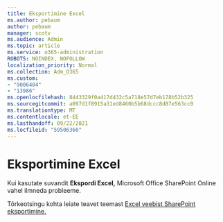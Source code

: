 ```yaml
---
title: Eksportimine Excel
ms.author: pebaum
author: pebaum
manager: scotv
ms.audience: Admin
ms.topic: article
ms.service: o365-administration
ROBOTS: NOINDEX, NOFOLLOW
localization_priority: Normal
ms.collection: Adm_O365
ms.custom:
- "9006404"
- "13986"
ms.openlocfilehash: 8443329f0a417d432c5a718e57d7eb178b52b325
ms.sourcegitcommit: a097d1f8915a31ed8460b5b68dccc8d87e563cc0
ms.translationtype: MT
ms.contentlocale: et-EE
ms.lasthandoff: 09/22/2021
ms.locfileid: "59506360"
---
```

# <a name="exporting-with-excel"></a>Eksportimine Excel

Kui kasutate suvandit **Ekspordi Excel,** Microsoft Office SharePoint Online vahel ilmneda probleeme.

Tõrkeotsingu kohta leiate teavet teemast [Excel veebist SharePoint eksportimine.](https://docs.microsoft.com/office/troubleshoot/excel/cannot-export-to-excel)